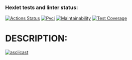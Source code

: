 ### Hexlet tests and linter status:
[![Actions Status](https://github.com/Vladimir-SVI/python-project-50/workflows/hexlet-check/badge.svg)](https://github.com/Vladimir-SVI/python-project-50/actions)
[![Pyci](https://github.com/Vladimir-SVI/python-project-50/workflows/pyci.yml/badge.svg)](https://github.com/Vladimir-SVI/python-project-50/actions/workflows/pyci.yml)
[![Maintainability](https://api.codeclimate.com/v1/badges/2664d5958c24435b100a/maintainability)](https://codeclimate.com/github/Vladimir-SVI/python-project-50/maintainability)
[![Test Coverage](https://api.codeclimate.com/v1/badges/2664d5958c24435b100a/test_coverage)](https://codeclimate.com/github/Vladimir-SVI/python-project-50/test_coverage)

# DESCRIPTION:

[![asciicast](https://asciinema.org/a/PooKGU4pfyXyLZyogJkPKtaZb.svg)](https://asciinema.org/a/PooKGU4pfyXyLZyogJkPKtaZb)
